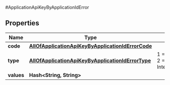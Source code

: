 #ApplicationApiKeyByApplicationIdError

## Properties
Name | Type | Description | Notes
------------ | ------------- | ------------- | -------------
**code** | [**AllOfApplicationApiKeyByApplicationIdErrorCode**](AllOfApplicationApiKeyByApplicationIdErrorCode.md) |  | [optional] 
**type** | [**AllOfApplicationApiKeyByApplicationIdErrorType**](AllOfApplicationApiKeyByApplicationIdErrorType.md) |   1 &#x3D; BusinessLogic  2 &#x3D; InternalServerError | [optional] 
**values** | **Hash&lt;String, String&gt;** |  | [optional] 

